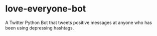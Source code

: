 # love-everyone-bot
A Twitter Python Bot that tweets positive messages at anyone who has been using depressing hashtags.
